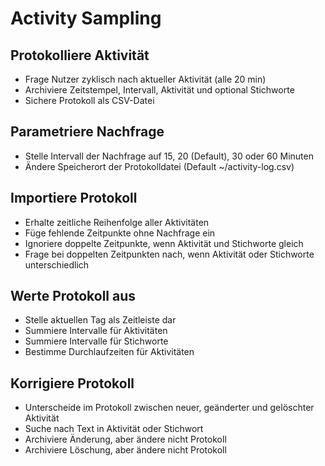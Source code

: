 # Activity Sampling

## Protokolliere Aktivität

- Frage Nutzer zyklisch nach aktueller Aktivität (alle 20 min)
- Archiviere Zeitstempel, Intervall, Aktivität und optional Stichworte
- Sichere Protokoll als CSV-Datei

## Parametriere Nachfrage

- Stelle Intervall der Nachfrage auf 15, 20 (Default), 30 oder 60 Minuten
- Ändere Speicherort der Protokolldatei (Default ~/activity-log.csv)

## Importiere Protokoll

- Erhalte zeitliche Reihenfolge aller Aktivitäten
- Füge fehlende Zeitpunkte ohne Nachfrage ein
- Ignoriere doppelte Zeitpunkte, wenn Aktivität und Stichworte gleich
- Frage bei doppelten Zeitpunkten nach, wenn Aktivität oder Stichworte
  unterschiedlich

## Werte Protokoll aus

- Stelle aktuellen Tag als Zeitleiste dar
- Summiere Intervalle für Aktivitäten
- Summiere Intervalle für Stichworte
- Bestimme Durchlaufzeiten für Aktivitäten

## Korrigiere Protokoll

- Unterscheide im Protokoll zwischen neuer, geänderter und gelöschter Aktivität
- Suche nach Text in Aktivität oder Stichwort
- Archiviere Änderung, aber ändere nicht Protokoll
- Archiviere Löschung, aber ändere nicht Protokoll
